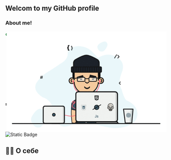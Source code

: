 ## Welcom to my GitHub profile

### About me!
<img align='right' src="assets/1.gif" width="500">

```python
class Tamir:
    def __init__(self):
        self.info={
            "name": "Tamir",
            "surname": "Mandreev",
            "age": 27,
            ""
        }
        self.code=["Python"]
        self.tools=["Django"]
        self.interest=("Problem Solving","Chess")
        
        
me = Tamir()
```



![Static Badge](https://img.shields.io/badge/%D0%92%D0%9A%D0%BE%D0%BD%D1%82%D0%B0%D0%BA%D1%82%D0%B5-blue?style=flat&logo=vk&logoColor=white)




## 👩‍💻 О себе

